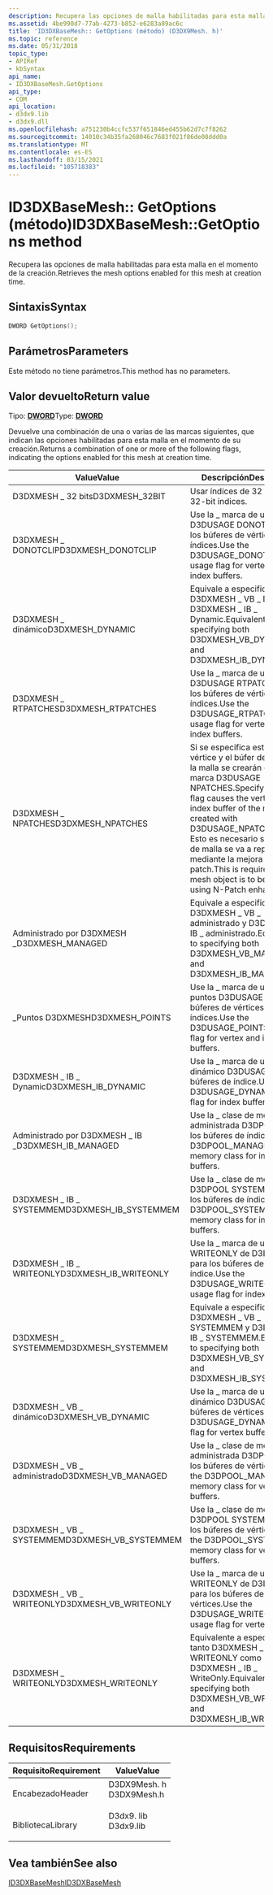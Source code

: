 ```yaml
---
description: Recupera las opciones de malla habilitadas para esta malla en el momento de la creación.
ms.assetid: 4be990d7-77ab-4273-b852-e6283a89ac6c
title: 'ID3DXBaseMesh:: GetOptions (método) (D3DX9Mesh. h)'
ms.topic: reference
ms.date: 05/31/2018
topic_type:
- APIRef
- kbSyntax
api_name:
- ID3DXBaseMesh.GetOptions
api_type:
- COM
api_location:
- d3dx9.lib
- d3dx9.dll
ms.openlocfilehash: a751230b4ccfc537f651846ed455b62d7c7f8262
ms.sourcegitcommit: 14010c34b35fa268046c7683f021f86de08ddd0a
ms.translationtype: MT
ms.contentlocale: es-ES
ms.lasthandoff: 03/15/2021
ms.locfileid: "105718383"
---
```

# <a name="id3dxbasemeshgetoptions-method"></a><span data-ttu-id="07be0-103">ID3DXBaseMesh:: GetOptions (método)</span><span class="sxs-lookup"><span data-stu-id="07be0-103">ID3DXBaseMesh::GetOptions method</span></span>

<span data-ttu-id="07be0-104">Recupera las opciones de malla habilitadas para esta malla en el momento de la creación.</span><span class="sxs-lookup"><span data-stu-id="07be0-104">Retrieves the mesh options enabled for this mesh at creation time.</span></span>

## <a name="syntax"></a><span data-ttu-id="07be0-105">Sintaxis</span><span class="sxs-lookup"><span data-stu-id="07be0-105">Syntax</span></span>


```C++
DWORD GetOptions();
```



## <a name="parameters"></a><span data-ttu-id="07be0-106">Parámetros</span><span class="sxs-lookup"><span data-stu-id="07be0-106">Parameters</span></span>

<span data-ttu-id="07be0-107">Este método no tiene parámetros.</span><span class="sxs-lookup"><span data-stu-id="07be0-107">This method has no parameters.</span></span>

## <a name="return-value"></a><span data-ttu-id="07be0-108">Valor devuelto</span><span class="sxs-lookup"><span data-stu-id="07be0-108">Return value</span></span>

<span data-ttu-id="07be0-109">Tipo: **[ **DWORD**](../winprog/windows-data-types.md)**</span><span class="sxs-lookup"><span data-stu-id="07be0-109">Type: **[**DWORD**](../winprog/windows-data-types.md)**</span></span>

<span data-ttu-id="07be0-110">Devuelve una combinación de una o varias de las marcas siguientes, que indican las opciones habilitadas para esta malla en el momento de su creación.</span><span class="sxs-lookup"><span data-stu-id="07be0-110">Returns a combination of one or more of the following flags, indicating the options enabled for this mesh at creation time.</span></span>



| <span data-ttu-id="07be0-111">Value</span><span class="sxs-lookup"><span data-stu-id="07be0-111">Value</span></span>                   | <span data-ttu-id="07be0-112">Descripción</span><span class="sxs-lookup"><span data-stu-id="07be0-112">Description</span></span>                                                                                                                                                                                      |
|-------------------------|--------------------------------------------------------------------------------------------------------------------------------------------------------------------------------------------------|
| <span data-ttu-id="07be0-113">D3DXMESH \_ 32 bits</span><span class="sxs-lookup"><span data-stu-id="07be0-113">D3DXMESH\_32BIT</span></span>         | <span data-ttu-id="07be0-114">Usar índices de 32 bits.</span><span class="sxs-lookup"><span data-stu-id="07be0-114">Use 32-bit indices.</span></span>                                                                                                                                                                              |
| <span data-ttu-id="07be0-115">D3DXMESH \_ DONOTCLIP</span><span class="sxs-lookup"><span data-stu-id="07be0-115">D3DXMESH\_DONOTCLIP</span></span>     | <span data-ttu-id="07be0-116">Use la \_ marca de uso de D3DUSAGE DONOTCLIP para los búferes de vértices y de índices.</span><span class="sxs-lookup"><span data-stu-id="07be0-116">Use the D3DUSAGE\_DONOTCLIP usage flag for vertex and index buffers.</span></span>                                                                                                                             |
| <span data-ttu-id="07be0-117">D3DXMESH \_ dinámico</span><span class="sxs-lookup"><span data-stu-id="07be0-117">D3DXMESH\_DYNAMIC</span></span>       | <span data-ttu-id="07be0-118">Equivale a especificar D3DXMESH \_ VB \_ Dynamic y D3DXMESH \_ IB \_ Dynamic.</span><span class="sxs-lookup"><span data-stu-id="07be0-118">Equivalent to specifying both D3DXMESH\_VB\_DYNAMIC and D3DXMESH\_IB\_DYNAMIC.</span></span>                                                                                                                   |
| <span data-ttu-id="07be0-119">D3DXMESH \_ RTPATCHES</span><span class="sxs-lookup"><span data-stu-id="07be0-119">D3DXMESH\_RTPATCHES</span></span>     | <span data-ttu-id="07be0-120">Use la \_ marca de uso de D3DUSAGE RTPATCHES para los búferes de vértices y de índices.</span><span class="sxs-lookup"><span data-stu-id="07be0-120">Use the D3DUSAGE\_RTPATCHES usage flag for vertex and index buffers.</span></span>                                                                                                                             |
| <span data-ttu-id="07be0-121">D3DXMESH \_ NPATCHES</span><span class="sxs-lookup"><span data-stu-id="07be0-121">D3DXMESH\_NPATCHES</span></span>      | <span data-ttu-id="07be0-122">Si se especifica esta marca, el vértice y el búfer de índice de la malla se crearán con la \_ marca D3DUSAGE NPATCHES.</span><span class="sxs-lookup"><span data-stu-id="07be0-122">Specifying this flag causes the vertex and index buffer of the mesh to be created with D3DUSAGE\_NPATCHES flag.</span></span> <span data-ttu-id="07be0-123">Esto es necesario si el objeto de malla se va a representar mediante la mejora de N-patch.</span><span class="sxs-lookup"><span data-stu-id="07be0-123">This is required if the mesh object is to be rendered using N-Patch enhancement.</span></span> |
| <span data-ttu-id="07be0-124">Administrado por D3DXMESH \_</span><span class="sxs-lookup"><span data-stu-id="07be0-124">D3DXMESH\_MANAGED</span></span>       | <span data-ttu-id="07be0-125">Equivale a especificar D3DXMESH \_ VB \_ administrado y D3DXMESH \_ IB \_ administrado.</span><span class="sxs-lookup"><span data-stu-id="07be0-125">Equivalent to specifying both D3DXMESH\_VB\_MANAGED and D3DXMESH\_IB\_MANAGED.</span></span>                                                                                                                   |
| <span data-ttu-id="07be0-126">\_Puntos D3DXMESH</span><span class="sxs-lookup"><span data-stu-id="07be0-126">D3DXMESH\_POINTS</span></span>        | <span data-ttu-id="07be0-127">Use la \_ marca de uso de puntos D3DUSAGE para los búferes de vértices y de índices.</span><span class="sxs-lookup"><span data-stu-id="07be0-127">Use the D3DUSAGE\_POINTS usage flag for vertex and index buffers.</span></span>                                                                                                                                |
| <span data-ttu-id="07be0-128">D3DXMESH \_ IB \_ Dynamic</span><span class="sxs-lookup"><span data-stu-id="07be0-128">D3DXMESH\_IB\_DYNAMIC</span></span>   | <span data-ttu-id="07be0-129">Use la \_ marca de uso dinámico D3DUSAGE para los búferes de índice.</span><span class="sxs-lookup"><span data-stu-id="07be0-129">Use the D3DUSAGE\_DYNAMIC usage flag for index buffers.</span></span>                                                                                                                                          |
| <span data-ttu-id="07be0-130">Administrado por D3DXMESH \_ IB \_</span><span class="sxs-lookup"><span data-stu-id="07be0-130">D3DXMESH\_IB\_MANAGED</span></span>   | <span data-ttu-id="07be0-131">Use la \_ clase de memoria administrada D3DPOOL para los búferes de índice.</span><span class="sxs-lookup"><span data-stu-id="07be0-131">Use the D3DPOOL\_MANAGED memory class for index buffers.</span></span>                                                                                                                                         |
| <span data-ttu-id="07be0-132">D3DXMESH \_ IB \_ SYSTEMMEM</span><span class="sxs-lookup"><span data-stu-id="07be0-132">D3DXMESH\_IB\_SYSTEMMEM</span></span> | <span data-ttu-id="07be0-133">Use la \_ clase de memoria D3DPOOL SYSTEMMEM para los búferes de índice.</span><span class="sxs-lookup"><span data-stu-id="07be0-133">Use the D3DPOOL\_SYSTEMMEM memory class for index buffers.</span></span>                                                                                                                                       |
| <span data-ttu-id="07be0-134">D3DXMESH \_ IB \_ WRITEONLY</span><span class="sxs-lookup"><span data-stu-id="07be0-134">D3DXMESH\_IB\_WRITEONLY</span></span> | <span data-ttu-id="07be0-135">Use la \_ marca de uso WRITEONLY de D3DUSAGE para los búferes de índice.</span><span class="sxs-lookup"><span data-stu-id="07be0-135">Use the D3DUSAGE\_WRITEONLY usage flag for index buffers.</span></span>                                                                                                                                        |
| <span data-ttu-id="07be0-136">D3DXMESH \_ SYSTEMMEM</span><span class="sxs-lookup"><span data-stu-id="07be0-136">D3DXMESH\_SYSTEMMEM</span></span>     | <span data-ttu-id="07be0-137">Equivale a especificar D3DXMESH \_ VB \_ SYSTEMMEM y D3DXMESH \_ IB \_ SYSTEMMEM.</span><span class="sxs-lookup"><span data-stu-id="07be0-137">Equivalent to specifying both D3DXMESH\_VB\_SYSTEMMEM and D3DXMESH\_IB\_SYSTEMMEM.</span></span>                                                                                                               |
| <span data-ttu-id="07be0-138">D3DXMESH \_ VB \_ dinámico</span><span class="sxs-lookup"><span data-stu-id="07be0-138">D3DXMESH\_VB\_DYNAMIC</span></span>   | <span data-ttu-id="07be0-139">Use la \_ marca de uso dinámico D3DUSAGE para los búferes de vértices.</span><span class="sxs-lookup"><span data-stu-id="07be0-139">Use the D3DUSAGE\_DYNAMIC usage flag for vertex buffers.</span></span>                                                                                                                                         |
| <span data-ttu-id="07be0-140">D3DXMESH \_ VB \_ administrado</span><span class="sxs-lookup"><span data-stu-id="07be0-140">D3DXMESH\_VB\_MANAGED</span></span>   | <span data-ttu-id="07be0-141">Use la \_ clase de memoria administrada D3DPOOL para los búferes de vértices.</span><span class="sxs-lookup"><span data-stu-id="07be0-141">Use the D3DPOOL\_MANAGED memory class for vertex buffers.</span></span>                                                                                                                                        |
| <span data-ttu-id="07be0-142">D3DXMESH \_ VB \_ SYSTEMMEM</span><span class="sxs-lookup"><span data-stu-id="07be0-142">D3DXMESH\_VB\_SYSTEMMEM</span></span> | <span data-ttu-id="07be0-143">Use la \_ clase de memoria D3DPOOL SYSTEMMEM para los búferes de vértices.</span><span class="sxs-lookup"><span data-stu-id="07be0-143">Use the D3DPOOL\_SYSTEMMEM memory class for vertex buffers.</span></span>                                                                                                                                      |
| <span data-ttu-id="07be0-144">D3DXMESH \_ VB \_ WRITEONLY</span><span class="sxs-lookup"><span data-stu-id="07be0-144">D3DXMESH\_VB\_WRITEONLY</span></span> | <span data-ttu-id="07be0-145">Use la \_ marca de uso WRITEONLY de D3DUSAGE para los búferes de vértices.</span><span class="sxs-lookup"><span data-stu-id="07be0-145">Use the D3DUSAGE\_WRITEONLY usage flag for vertex buffers.</span></span>                                                                                                                                       |
| <span data-ttu-id="07be0-146">D3DXMESH \_ WRITEONLY</span><span class="sxs-lookup"><span data-stu-id="07be0-146">D3DXMESH\_WRITEONLY</span></span>     | <span data-ttu-id="07be0-147">Equivalente a especificar tanto D3DXMESH \_ VB \_ WRITEONLY como D3DXMESH \_ IB \_ WriteOnly.</span><span class="sxs-lookup"><span data-stu-id="07be0-147">Equivalent to specifying both D3DXMESH\_VB\_WRITEONLY and D3DXMESH\_IB\_WRITEONLY.</span></span>                                                                                                               |



 

## <a name="requirements"></a><span data-ttu-id="07be0-148">Requisitos</span><span class="sxs-lookup"><span data-stu-id="07be0-148">Requirements</span></span>



| <span data-ttu-id="07be0-149">Requisito</span><span class="sxs-lookup"><span data-stu-id="07be0-149">Requirement</span></span> | <span data-ttu-id="07be0-150">Value</span><span class="sxs-lookup"><span data-stu-id="07be0-150">Value</span></span> |
|--------------------|----------------------------------------------------------------------------------------|
| <span data-ttu-id="07be0-151">Encabezado</span><span class="sxs-lookup"><span data-stu-id="07be0-151">Header</span></span><br/>  | <dl> <span data-ttu-id="07be0-152"><dt>D3DX9Mesh. h</dt></span><span class="sxs-lookup"><span data-stu-id="07be0-152"><dt>D3DX9Mesh.h</dt></span></span> </dl> |
| <span data-ttu-id="07be0-153">Biblioteca</span><span class="sxs-lookup"><span data-stu-id="07be0-153">Library</span></span><br/> | <dl> <span data-ttu-id="07be0-154"><dt>D3dx9. lib</dt></span><span class="sxs-lookup"><span data-stu-id="07be0-154"><dt>D3dx9.lib</dt></span></span> </dl>   |



## <a name="see-also"></a><span data-ttu-id="07be0-155">Vea también</span><span class="sxs-lookup"><span data-stu-id="07be0-155">See also</span></span>

<dl> <dt>

[<span data-ttu-id="07be0-156">ID3DXBaseMesh</span><span class="sxs-lookup"><span data-stu-id="07be0-156">ID3DXBaseMesh</span></span>](id3dxbasemesh.md)
</dt> </dl>

 

 
